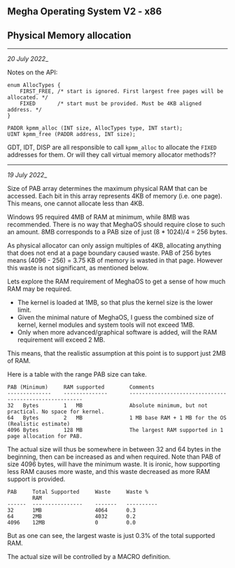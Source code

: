 ## Megha Operating System V2 - x86
## Physical Memory allocation
------------------------------------------------------------------------------
_20 July 2022__

Notes on the API:

```
enum AllocTypes {
    FIRST_FREE, /* start is ignored. First largest free pages will be allocated. */
    FIXED       /* start must be provided. Must be 4KB aligned address. */
}

PADDR kpmm_alloc (INT size, AllocTypes type, INT start);
UINT kpmm_free (PADDR address, INT size);
```
GDT, IDT, DISP are all responsible to call `kpmm_alloc` to allocate the `FIXED` addresses for them.
Or will they call virtual memory allocator methods??

------------------------------------------------------------------------------
_19 July 2022__

Size of PAB array determines the maximum physical RAM that can be accessed. Each bit in this array
represents 4KB of memory (i.e. one page). This means, one cannot allocate less than 4KB.

Windows 95 required 4MB of RAM at minimum, while 8MB was recommended. There is no way that MeghaOS
should require close to such an amount. 8MB corresponds to a PAB size of just (8 * 1024)/4 = 256
bytes.

As physical allocator can only assign multiples of 4KB, allocating anything that does not end at a
page boundary caused waste. PAB of 256 bytes means (4096 - 256) = 3.75 KB of memory is wasted in
that page. However this waste is not significant, as mentioned below.

Lets explore the RAM requirement of MeghaOS to get a sense of how much RAM may be required.
* The kernel is loaded at 1MB, so that plus the kernel size is the lower limit.
* Given the minimal nature of MeghaOS, I guess the combined size of kernel, kernel modules and
  system tools will not exceed 1MB.
* Only when more advanced/graphical software is added, will the RAM requirement will exceed 2 MB.

This means, that the realistic assumption at this point is to support just 2MB of RAM.

Here is a table with the range PAB size can take.

```
PAB (Minimum)     RAM supported        Comments
--------------    --------------       -------------------------------------------------------
32   Bytes        1   MB               Absolute minimum, but not practical. No space for kernel.
64   Bytes        2   MB               1 MB base RAM + 1 MB for the OS (Realistic estimate)
4096 Bytes        128 MB               The largest RAM supported in 1 page allocation for PAB.
```
The actual size will thus be somewhere in between 32 and 64 bytes in the beginning, then can be
increased as and when required. Note than PAB of size 4096 bytes, will have the minimum waste. It
is ironic, how supporting less RAM causes more waste, and this waste decreased as more RAM support
is provided.

```
PAB     Total Supported     Waste     Waste %
        RAM
------  ----------------    -------   ----------
32      1MB                 4064      0.3
64      2MB                 4032      0.2
4096    12MB                0         0.0

```
But as one can see, the largest waste is just 0.3% of the total supported RAM.

The actual size will be controlled by a MACRO definition.
